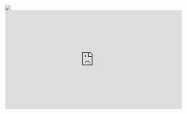 <img src="https://im.ezgif.com/tmp/ezgif-1-e913b95da9f8.webp"/>

<iframe src="https://www.facebook.com/plugins/video.php?href=https%3A%2F%2Fwww.facebook.com%2Fpedroescobedob%2Fvideos%2F2745662495755597%2F&show_text=0&width=560" width="560" height="315" style="border:none;overflow:hidden" scrolling="no" frameborder="0" allowTransparency="true" allowFullScreen="true"></iframe>
